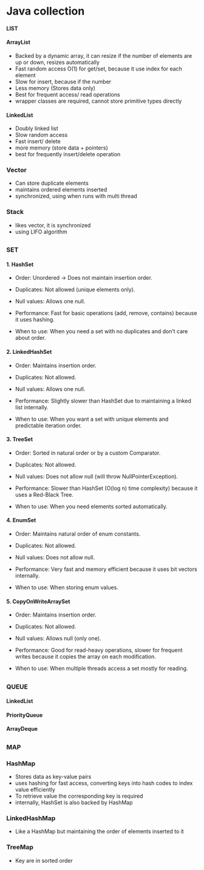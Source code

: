 # Java collection
#### LIST
####   ArrayList
- Backed by a dynamic array, it can resize if the number of elements are up or down, resizes automatically
- Fast random access O(1) for get/set, because it use index for each element
- Slow for insert, because if the number 
- Less memory (Stores data only)
- Best for frequent access/ read operations
- wrapper classes are required, cannot store primitive types directly
  
#### LinkedList
- Doubly linked list
- Slow random access
- Fast insert/ delete
- more memory (store data + pointers)
- best for frequently insert/delete operation

### Vector
- Can store duplicate elements
- maintains ordered elements inserted
- synchronized, using when runs with multi thread

### Stack
- likes vector, it is synchronized
- using LIFO algorithm

##

### SET

#### 1. HashSet
- Order: Unordered → Does not maintain insertion order.

- Duplicates: Not allowed (unique elements only).

- Null values: Allows one null.

- Performance: Fast for basic operations (add, remove, contains) because it uses hashing.

- When to use: When you need a set with no duplicates and don’t care about order.

#### 2. LinkedHashSet
- Order: Maintains insertion order.

- Duplicates: Not allowed.

- Null values: Allows one null.

- Performance: Slightly slower than HashSet due to maintaining a linked list internally.

- When to use: When you want a set with unique elements and predictable iteration order.

#### 3. TreeSet
- Order: Sorted in natural order or by a custom Comparator.

- Duplicates: Not allowed.

- Null values: Does not allow null (will throw NullPointerException).

- Performance: Slower than HashSet (O(log n) time complexity) because it uses a Red-Black Tree.

- When to use: When you need elements sorted automatically.

#### 4. EnumSet
- Order: Maintains natural order of enum constants.

- Duplicates: Not allowed.

- Null values: Does not allow null.

- Performance: Very fast and memory efficient because it uses bit vectors internally.

- When to use: When storing enum values.

#### 5. CopyOnWriteArraySet
- Order: Maintains insertion order.

- Duplicates: Not allowed.

- Null values: Allows null (only one).

- Performance: Good for read-heavy operations, slower for frequent writes because it copies the array on each modification.

- When to use: When multiple threads access a set mostly for reading.

##

### QUEUE
#### LinkedList
#### PriorityQueue
#### ArrayDeque
##

### MAP
### HashMap
- Stores data as key-value pairs
- uses hashing for fast access, converting keys into hash codes to index value efficiently
- To retrieve value the corresponding key is required
- internally, HashSet is also backed by HashMap
### LinkedHashMap
- Like a HashMap but maintaining the order of elements inserted to it
### TreeMap
- Key are in sorted order


##




  